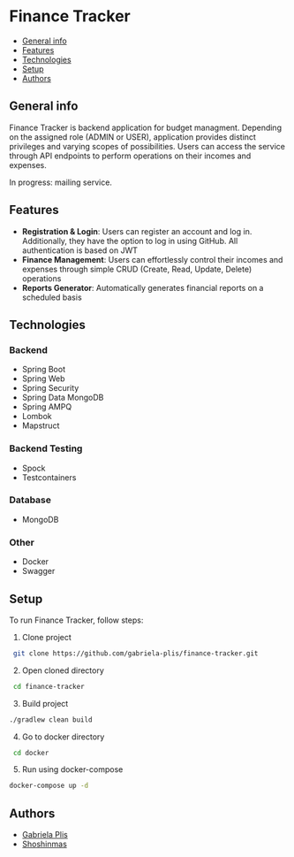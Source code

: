 # Finance Tracker
* [General info](#general-info)
* [Features](#features)
* [Technologies](#technologies)
* [Setup](#setup)
* [Authors](#authors)

## General info
Finance Tracker is backend application for budget managment. Depending on the assigned role (ADMIN or USER), application provides distinct privileges and varying scopes of possibilities. Users can access the service through API endpoints to perform operations on their incomes and expenses.

In progress: mailing service.

## Features
- **Registration & Login**: Users can register an account and log in. Additionally, they have the option to log in using GitHub. All authentication is based on JWT
- **Finance Management**: Users can effortlessly control their incomes and expenses through simple CRUD (Create, Read, Update, Delete) operations
- **Reports Generator**: Automatically generates financial reports on a scheduled basis

## Technologies

### Backend
  - Spring Boot
  - Spring Web
  - Spring Security
  - Spring Data MongoDB
  - Spring AMPQ
  - Lombok
  - Mapstruct

### Backend Testing
  - Spock
  - Testcontainers

### Database
  - MongoDB

### Other
  - Docker
  - Swagger

## Setup
To run Finance Tracker, follow steps:
1. Clone project

  ``` bash      
   git clone https://github.com/gabriela-plis/finance-tracker.git
  ```

2. Open cloned directory
  ``` bash      
   cd finance-tracker
  ```

3. Build project

  ``` bash
  ./gradlew clean build
  ```

4. Go to docker directory

  ``` bash      
   cd docker
  ```

5. Run using docker-compose 

  ``` bash
  docker-compose up -d
  ```

## Authors
- [Gabriela Plis](https://github.com/gabriela-plis)
- [Shoshinmas](https://github.com/shoshinmas)
